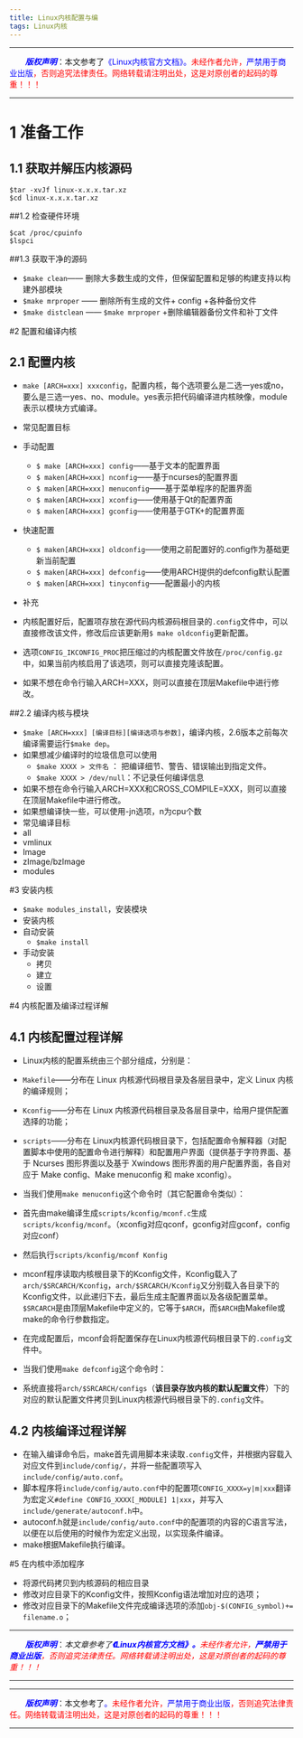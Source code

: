 ```yaml
---
title: Linux内核配置与编
tags: Linux内核
---
```


------

&emsp;&emsp;<font color=blue>**_版权声明_**</font>：本文参考了<font color=blue>《Linux内核官方文档》。</font><font color=red>未经作者允许，<font color=blue>严禁用于商业出版</font>，否则追究法律责任。网络转载请注明出处，这是对原创者的起码的尊重！！！</font>

------



# 1 准备工作

## 1.1 获取并解压内核源码
```
$tar -xvJf linux-x.x.x.tar.xz
$cd linux-x.x.x.tar.xz
```
##1.2 检查硬件环境
```
$cat /proc/cpuinfo
$lspci
```
##1.3 获取干净的源码
* `$make clean`—— 删除大多数生成的文件，但保留配置和足够的构建支持以构建外部模块
* `$make mrproper` —— 删除所有生成的文件+ config +各种备份文件
* `$make distclean` —— `$make mrproper` +删除编辑器备份文件和补丁文件

#2 配置和编译内核
## 2.1 配置内核
* `make [ARCH=xxx] xxxconfig`，配置内核，每个选项要么是二选一yes或no，要么是三选一yes、no、module。yes表示把代码编译进内核映像，module表示以模块方式编译。
* 常见配置目标
 * 手动配置 
     * `$ make [ARCH=xxx] config`——基于文本的配置界面
     * `$ maken[ARCH=xxx] nconfig`——基于ncurses的配置界面
     * `$ maken[ARCH=xxx] menuconfig`——基于菜单程序的配置界面
     * `$ maken[ARCH=xxx] xconfig`——使用基于Qt的配置界面
     * `$ maken[ARCH=xxx] gconfig`——使用基于GTK+的配置界面
 * 快速配置
     * `$ maken[ARCH=xxx] oldconfig`——使用之前配置好的.config作为基础更新当前配置
     * `$ maken[ARCH=xxx] defconfig`——使用ARCH提供的defconfig默认配置
     * `$ maken[ARCH=xxx] tinyconfig`——配置最小的内核

* 补充
 * 内核配置好后，配置项存放在源代码内核源码根目录的`.config`文件中，可以直接修改该文件，修改后应该更新用`$ make oldconfig`更新配置。
 * 选项`CONFIG_IKCONFIG_PROC`把压缩过的内核配置文件放在`/proc/config.gz`中，如果当前内核启用了该选项，则可以直接克隆该配置。
 * 如果不想在命令行输入ARCH=XXX，则可以直接在顶层Makefile中进行修改。

##2.2 编译内核与模块 

* `$make [ARCH=xxx] [编译目标][编译选项与参数]`，编译内核，2.6版本之前每次编译需要运行`$make dep`。 
 * 如果想减少编译时的垃圾信息可以使用
     * `$make XXXX > 文件名` ： 把编译细节、警告、错误输出到指定文件。
     *  `$make XXXX > /dev/null`：不记录任何编译信息
 *  如果不想在命令行输入ARCH=XXX和CROSS_COMPILE=XXX，则可以直接在顶层Makefile中进行修改。
 *  如果想编译快一些，可以使用-jn选项，n为cpu个数
* 常见编译目标
 * all
 * vmlinux 
 * Image
 * zImage/bzImage
 * modules

#3 安装内核
* `$make modules_install`，安装模块
* 安装内核
 * 自动安装
     *  `$make install`
 *  手动安装
     *  拷贝
     *  建立
     *  设置



#4 内核配置及编译过程详解
## 4.1 内核配置过程详解
* Linux内核的配置系统由三个部分组成，分别是：

 * `Makefile`——分布在 Linux 内核源代码根目录及各层目录中，定义 Linux 内核的编译规则；
 * `Kconfig`——分布在 Linux 内核源代码根目录及各层目录中，给用户提供配置选择的功能；
 * `scripts`——分布在 Linux内核源代码根目录下，包括配置命令解释器（对配置脚本中使用的配置命令进行解释）和配置用户界面（提供基于字符界面、基于 Ncurses 图形界面以及基于 Xwindows 图形界面的用户配置界面，各自对应于 Make config、Make menuconfig 和 make xconfig）。


* 当我们使用`make menuconfig`这个命令时（其它配置命令类似）：

 * 首先由make编译生成`scripts/kconfig/mconf.c`生成`scripts/kconfig/mconf`。（xconfig对应qconf，gconfig对应gconf，config对应conf）
 * 然后执行`scripts/kconfig/mconf Konfig`
 * mconf程序读取内核根目录下的Kconfig文件，Kconfig载入了`arch/$SRCARCH/Kconfig`，`arch/$SRCARCH/Kconfig`又分别载入各目录下的Kconfig文件，以此递归下去，最后生成主配置界面以及各级配置菜单。`$SRCARCH`是由顶层Makefile中定义的，它等于`$ARCH`，而`$ARCH`由Makefile或make的命令行参数指定。
 * 在完成配置后，mconf会将配置保存在Linux内核源代码根目录下的`.config`文件中。

* 当我们使用`make defconfig`这个命令时：
 * 系统直接将`arch/$SRCARCH/configs`（**该目录存放内核的默认配置文件**）下的对应的默认配置文件拷贝到Linux内核源代码根目录下的`.config`文件。


## 4.2 内核编译过程详解
* 在输入编译命令后，make首先调用脚本来读取`.config`文件，并根据内容载入对应文件到`include/config/`，并将一些配置项写入`include/config/auto.conf`。
* 脚本程序将`include/config/auto.conf`中的配置项`CONFIG_XXXX=y|m|xxx`翻译为宏定义`#define CONFIG_XXXX[_MODULE] 1|xxx`，并写入`include/generate/autoconf.h`中。
* autoconf.h就是`include/config/auto.conf`中的配置项的内容的C语言写法，以便在以后使用的时候作为宏定义出现，以实现条件编译。
* make根据Makefile执行编译。

#5 在内核中添加程序
* 将源代码拷贝到内核源码的相应目录
* 修改对应目录下的Kconfig文件，按照Kconfig语法增加对应的选项；
* 修改对应目录下的Makefile文件完成编译选项的添加`obj-$(CONFIG_symbol)+= filename.o`；



---

&emsp;&emsp;***<font color=blue>版权声明</font>***：*本文章参考了<font color=blue >**《Linux内核官方文档》。**</font><font color=red>未经作者允许，**<font color=blue>严禁用于商业出版</font>**，否则追究法律责任。网络转载请注明出处，这是对原创者的起码的尊重！！！</font>*

---


 

------

&emsp;&emsp;<font color=blue>**_版权声明_**</font>：本文参考了<font color=blue>。</font><font color=red>未经作者允许，<font color=blue>严禁用于商业出版</font>，否则追究法律责任。网络转载请注明出处，这是对原创者的起码的尊重！！！</font>

------
